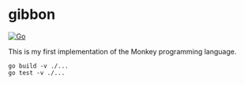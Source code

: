 # gibbon

[![Go](https://github.com/marcusandre/gibbon/actions/workflows/go.yml/badge.svg)](https://github.com/marcusandre/gibbon/actions/workflows/go.yml)

This is my first implementation of the Monkey programming language.

```
go build -v ./...
go test -v ./...
```
